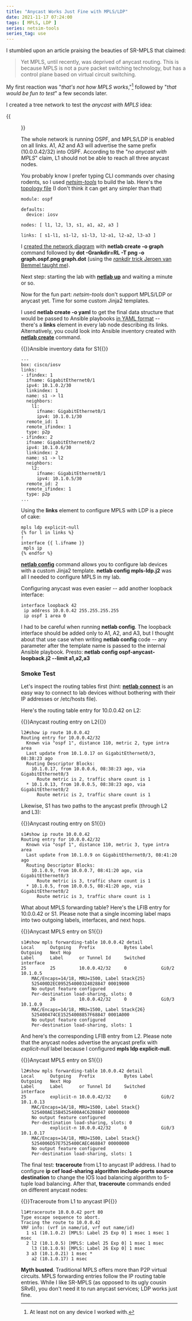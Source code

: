 ```yaml
---
title: "Anycast Works Just Fine with MPLS/LDP"
date: 2021-11-17 07:24:00
tags: [ MPLS, LDP ]
series: netsim-tools
series_tag: use
---
```

I stumbled upon an article praising the beauties of SR-MPLS that claimed:

> Yet MPLS, until recently, was deprived of anycast routing. This is because MPLS is not a pure packet switching technology, but has a control plane based on virtual circuit switching.

My first reaction was "_that's not how MPLS works_,"[^1] followed by "_that would be fun to test_" a few seconds later.
<!--more-->
[^1]: At least not on any device I worked with.

I created a tree network to test the *anycast with MPLS* idea:

{{<figure src="/2021/11/MPLS-anycast-ospf-topo.png" caption="Anycast test network">}}

The whole network is running OSPF, and MPLS/LDP is enabled on all links. A1, A2 and A3 will advertise the same prefix (10.0.0.42/32) into OSPF. According to the "_no anycast with MPLS_" claim, L1 should not be able to reach all three anycast nodes.

You probably know I prefer typing CLI commands over chasing rodents, so I used *[netsim-tools](https://netsim-tools.readthedocs.io/en/latest/)* to build the lab. Here's the [topology file](https://github.com/ipspace/netsim-examples/blob/master/routing/anycast-mpls/ospf.yml) (I don't think it can get any simpler than that)

```
module: ospf

defaults:
  device: iosv

nodes: [ l1, l2, l3, s1, a1, a2, a3 ]

links: [ s1-l1, s1-l2, s1-l3, l2-a1, l2-a2, l3-a3 ]
```

I [created the network diagram](https://netsim-tools.readthedocs.io/en/latest/outputs/graph.html) with **netlab create -o graph** command followed by **‌dot -Grankdir=RL -T png -o graph.ospf.png graph.dot** (using the [*rankdir* trick Jeroen van Bemmel taught me](https://blog.ipspace.net/2021/11/bgp-multipath-netsim-tools.html#off-topic-nicer-looking-graphs)).

Next step: starting the lab with **[netlab up](https://netsim-tools.readthedocs.io/en/latest/netlab/up.html)** and waiting a minute or so.

Now for the fun part: *netsim-tools* don't support MPLS/LDP or anycast yet. Time for some custom Jinja2 templates.

I used **netlab create -o yaml** to get the final data structure   that would be passed to Ansible playbooks [in YAML format](https://netsim-tools.readthedocs.io/en/latest/outputs/yaml-or-json.html) -- there's a **links** element in every lab node describing its links. Alternatively, you could look into Ansible inventory created with **[netlab create](https://netsim-tools.readthedocs.io/en/latest/netlab/create.html)** command.

{{<cc>}}Ansible inventory data for S1{{</cc>}}
```
---
box: cisco/iosv
links:
- ifindex: 1
  ifname: GigabitEthernet0/1
  ipv4: 10.1.0.2/30
  linkindex: 1
  name: s1 -> l1
  neighbors:
    l1:
      ifname: GigabitEthernet0/1
      ipv4: 10.1.0.1/30
  remote_id: 1
  remote_ifindex: 1
  type: p2p
- ifindex: 2
  ifname: GigabitEthernet0/2
  ipv4: 10.1.0.6/30
  linkindex: 2
  name: s1 -> l2
  neighbors:
    l2:
      ifname: GigabitEthernet0/1
      ipv4: 10.1.0.5/30
  remote_id: 2
  remote_ifindex: 1
  type: p2p
...
```

Using the **links** element to configure MPLS with LDP is a piece of cake:

```
mpls ldp explicit-null
{% for l in links %}
!
interface {{ l.ifname }}
 mpls ip
{% endfor %}
```

**[netlab config](https://netsim-tools.readthedocs.io/en/latest/netlab/config.html)** command allows you to configure lab devices with a custom Jinja2 template. **netlab config mpls-ldp.j2** was all I needed to configure MPLS in my lab.

Configuring anycast was even easier -- add another loopback interface:

```
interface loopback 42
 ip address 10.0.0.42 255.255.255.255
 ip ospf 1 area 0
```

I had to be careful when running **netlab config**. The loopback interface should be added only to A1, A2, and A3, but I thought about that use case when writing **netlab config** code -- any parameter after the template name is passed to the internal Ansible playbook. Presto: **netlab config ospf-anycast-loopback.j2 \-\-limit a1,a2,a3**

### Smoke Test

Let's inspect the routing tables first (hint: **[netlab connect](https://netsim-tools.readthedocs.io/en/latest/netlab/connect.html)** is an easy way to connect to lab devices without bothering with their IP addresses or /etc/hosts file). 

Here's the routing table entry for 10.0.0.42 on L2:

{{<cc>}}Anycast routing entry on L2{{</cc>}}
```
l2#show ip route 10.0.0.42
Routing entry for 10.0.0.42/32
  Known via "ospf 1", distance 110, metric 2, type intra area
  Last update from 10.1.0.17 on GigabitEthernet0/3, 08:38:23 ago
  Routing Descriptor Blocks:
    10.1.0.17, from 10.0.0.6, 08:38:23 ago, via GigabitEthernet0/3
      Route metric is 2, traffic share count is 1
  * 10.1.0.13, from 10.0.0.5, 08:38:23 ago, via GigabitEthernet0/2
      Route metric is 2, traffic share count is 1
```

Likewise, S1 has two paths to the anycast prefix (through L2 and L3):

{{<cc>}}Anycast routing entry on S1{{</cc>}}
```
s1#show ip route 10.0.0.42
Routing entry for 10.0.0.42/32
  Known via "ospf 1", distance 110, metric 3, type intra area
  Last update from 10.1.0.9 on GigabitEthernet0/3, 08:41:20 ago
  Routing Descriptor Blocks:
    10.1.0.9, from 10.0.0.7, 08:41:20 ago, via GigabitEthernet0/3
      Route metric is 3, traffic share count is 1
  * 10.1.0.5, from 10.0.0.5, 08:41:20 ago, via GigabitEthernet0/2
      Route metric is 3, traffic share count is 1
```

What about MPLS forwarding table? Here's the LFIB entry for 10.0.0.42 or S1. Please note that a single incoming label maps into two outgoing labels, interfaces, and next hops. 

{{<cc>}}Anycast MPLS entry on S1{{</cc>}}
```
s1#show mpls forwarding-table 10.0.0.42 detail
Local      Outgoing   Prefix           Bytes Label   Outgoing   Next Hop
Label      Label      or Tunnel Id     Switched      interface
25         25         10.0.0.42/32     0             Gi0/2      10.1.0.5
	MAC/Encaps=14/18, MRU=1500, Label Stack{25}
	525400D2EC095254000324028847 00019000
	No output feature configured
    Per-destination load-sharing, slots: 0
           26         10.0.0.42/32     0             Gi0/3      10.1.0.9
	MAC/Encaps=14/18, MRU=1500, Label Stack{26}
	525400474CE15254008857F68847 0001A000
	No output feature configured
    Per-destination load-sharing, slots: 1
```

And here's the corresponding LFIB entry from L2. Please note that the anycast nodes advertise the anycast prefix with *explicit-null* label because I configured **‌mpls ldp explicit-null**.

{{<cc>}}Anycast MPLS entry on S1{{</cc>}}
```
l2#show mpls forwarding-table 10.0.0.42 detail
Local      Outgoing   Prefix           Bytes Label   Outgoing   Next Hop
Label      Label      or Tunnel Id     Switched      interface
25         explicit-n 10.0.0.42/32     0             Gi0/2      10.1.0.13
	MAC/Encaps=14/18, MRU=1500, Label Stack{}
	525400AE15B4525400A4C6208847 00000000
	No output feature configured
    Per-destination load-sharing, slots: 0
           explicit-n 10.0.0.42/32     0             Gi0/3      10.1.0.17
	MAC/Encaps=14/18, MRU=1500, Label Stack{}
	5254006D57E7525400CAEC468847 00000000
	No output feature configured
    Per-destination load-sharing, slots: 1
```

The final test: **traceroute** from L1 to anycast IP address. I had to configure **ip cef load-sharing algorithm include-ports source destination** to change the IOS load balancing algorithm to 5-tuple load balancing. After that, **traceroute** commands ended on different anycast nodes:

{{<cc>}}Traceroute from L1 to anycast IP{{</cc>}}
```
l1#traceroute 10.0.0.42 port 80
Type escape sequence to abort.
Tracing the route to 10.0.0.42
VRF info: (vrf in name/id, vrf out name/id)
  1 s1 (10.1.0.2) [MPLS: Label 25 Exp 0] 1 msec 1 msec 1 msec
  2 l2 (10.1.0.5) [MPLS: Label 25 Exp 0] 1 msec 1 msec
    l3 (10.1.0.9) [MPLS: Label 26 Exp 0] 1 msec
  3 a3 (10.1.0.21) 1 msec *
    a2 (10.1.0.17) 1 msec
```

**Myth busted**. Traditional MPLS offers more than P2P virtual circuits. MPLS forwarding entries follow the IP routing table entries. While I like SR-MPLS (as opposed to its ugly cousin SRv6), you don't need it to run anycast services; LDP works just fine.
